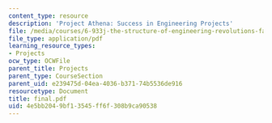 ```yaml
---
content_type: resource
description: 'Project Athena: Success in Engineering Projects'
file: /media/courses/6-933j-the-structure-of-engineering-revolutions-fall-2001/4e5bb2049bf13545ff6f308b9ca90538_final.pdf
file_type: application/pdf
learning_resource_types:
- Projects
ocw_type: OCWFile
parent_title: Projects
parent_type: CourseSection
parent_uid: e239475d-04ea-4036-b371-74b5536de916
resourcetype: Document
title: final.pdf
uid: 4e5bb204-9bf1-3545-ff6f-308b9ca90538
---
```

